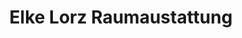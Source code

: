 ---
title: "Elke Lorz Raumaustattung"
url: /giesen/elke-lorz-raumaustattung/
shop: Raumausstattung
---
